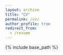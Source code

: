 ```yaml
---
layout: archive
title: "CV"
permalink: /cv/
author_profile: true
redirect_from:
  - /resume
---
```


{% include base_path %}

<object data="../CV_Breitbart_20211002.pdf" width="1000" height="1000" type='application/pdf'></object>




